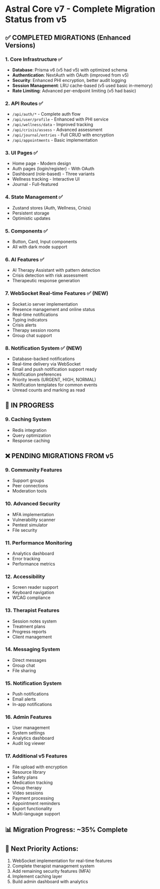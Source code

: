 # Astral Core v7 - Complete Migration Status from v5

## ✅ COMPLETED MIGRATIONS (Enhanced Versions)

### 1. Core Infrastructure ✅
- **Database**: Prisma v6 (v5 had v5) with optimized schema
- **Authentication**: NextAuth with OAuth (improved from v5)
- **Security**: Enhanced PHI encryption, better audit logging
- **Session Management**: LRU cache-based (v5 used basic in-memory)
- **Rate Limiting**: Advanced per-endpoint limiting (v5 had basic)

### 2. API Routes ✅
- `/api/auth/*` - Complete auth flow
- `/api/user/profile` - Enhanced with PHI service
- `/api/wellness/data` - Improved tracking
- `/api/crisis/assess` - Advanced assessment
- `/api/journal/entries` - Full CRUD with encryption
- `/api/appointments` - Basic implementation

### 3. UI Pages ✅
- Home page - Modern design
- Auth pages (login/register) - With OAuth
- Dashboard (role-based) - Three variants
- Wellness tracking - Interactive UI
- Journal - Full-featured

### 4. State Management ✅
- Zustand stores (Auth, Wellness, Crisis)
- Persistent storage
- Optimistic updates

### 5. Components ✅
- Button, Card, Input components
- All with dark mode support

### 6. AI Features ✅
- AI Therapy Assistant with pattern detection
- Crisis detection with risk assessment
- Therapeutic response generation

### 7. WebSocket Real-time Features ✅ (NEW)
- Socket.io server implementation
- Presence management and online status
- Real-time notifications
- Typing indicators
- Crisis alerts
- Therapy session rooms
- Group chat support

### 8. Notification System ✅ (NEW)
- Database-backed notifications
- Real-time delivery via WebSocket
- Email and push notification support ready
- Notification preferences
- Priority levels (URGENT, HIGH, NORMAL)
- Notification templates for common events
- Unread counts and marking as read

## 🚧 IN PROGRESS

### 9. Caching System
- Redis integration
- Query optimization
- Response caching

## ❌ PENDING MIGRATIONS FROM v5

### 9. Community Features
- Support groups
- Peer connections
- Moderation tools

### 10. Advanced Security
- MFA implementation
- Vulnerability scanner
- Pentest simulator
- File security

### 11. Performance Monitoring
- Analytics dashboard
- Error tracking
- Performance metrics

### 12. Accessibility
- Screen reader support
- Keyboard navigation
- WCAG compliance

### 13. Therapist Features
- Session notes system
- Treatment plans
- Progress reports
- Client management

### 14. Messaging System
- Direct messages
- Group chat
- File sharing

### 15. Notification System
- Push notifications
- Email alerts
- In-app notifications

### 16. Admin Features
- User management
- System settings
- Analytics dashboard
- Audit log viewer

### 17. Additional v5 Features
- File upload with encryption
- Resource library
- Safety plans
- Medication tracking
- Group therapy
- Video sessions
- Payment processing
- Appointment reminders
- Export functionality
- Multi-language support

## 📊 Migration Progress: ~35% Complete

## 🎯 Next Priority Actions:
1. WebSocket implementation for real-time features
2. Complete therapist management system
3. Add remaining security features (MFA)
4. Implement caching layer
5. Build admin dashboard with analytics